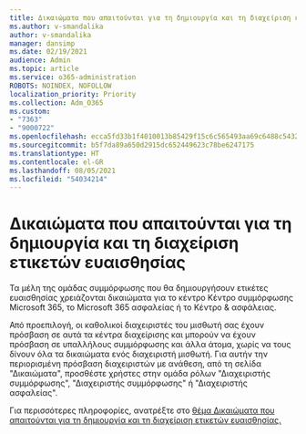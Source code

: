 ```yaml
---
title: Δικαιώματα που απαιτούνται για τη δημιουργία και τη διαχείριση ετικετών ευαισθησίας
ms.author: v-smandalika
author: v-smandalika
manager: dansimp
ms.date: 02/19/2021
audience: Admin
ms.topic: article
ms.service: o365-administration
ROBOTS: NOINDEX, NOFOLLOW
localization_priority: Priority
ms.collection: Adm_O365
ms.custom:
- "7363"
- "9000722"
ms.openlocfilehash: ecca5fd33b1f4010013b85429f15c6c565493aa69c6488c5432a7bb29432f738
ms.sourcegitcommit: b5f7da89a650d2915dc652449623c78be6247175
ms.translationtype: HT
ms.contentlocale: el-GR
ms.lasthandoff: 08/05/2021
ms.locfileid: "54034214"
---
```

# <a name="permissions-required-to-create-and-manage-sensitivity-labels"></a>Δικαιώματα που απαιτούνται για τη δημιουργία και τη διαχείριση ετικετών ευαισθησίας

Τα μέλη της ομάδας συμμόρφωσης που θα δημιουργήσουν ετικέτες ευαισθησίας χρειάζονται δικαιώματα για το κέντρο Κέντρο συμμόρφωσης Microsoft 365, το Microsoft 365 ασφαλείας ή το Κέντρο & ασφάλειας.

Από προεπιλογή, οι καθολικοί διαχειριστές του μισθωτή σας έχουν πρόσβαση σε αυτά τα κέντρα διαχείρισης και μπορούν να έχουν πρόσβαση σε υπαλλήλους συμμόρφωσης και άλλα άτομα, χωρίς να τους δίνουν όλα τα δικαιώματα ενός διαχειριστή μισθωτή. Για αυτήν την περιορισμένη πρόσβαση  διαχειριστών με ανάθεση, από τη σελίδα "Δικαιώματα", προσθέστε χρήστες στην ομάδα ρόλων "Διαχειριστής συμμόρφωσης", "Διαχειριστής συμμόρφωσης" ή "Διαχειριστής ασφαλείας".

Για περισσότερες πληροφορίες, ανατρέξτε στο [θέμα Δικαιώματα που απαιτούνται για τη δημιουργία και τη διαχείριση ετικετών ευαισθησίας.](https://docs.microsoft.com/microsoft-365/compliance/get-started-with-sensitivity-labels)